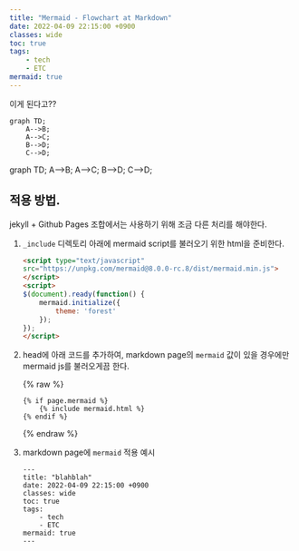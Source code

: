 ```yaml
---
title: "Mermaid - Flowchart at Markdown"
date: 2022-04-09 22:15:00 +0900
classes: wide
toc: true
tags:
    - tech
    - ETC
mermaid: true
---
```


이게 된다고??

```mermaid
graph TD;
    A-->B;
    A-->C;
    B-->D;
    C-->D;
```

<div class="mermaid">
graph TD;
    A-->B;
    A-->C;
    B-->D;
    C-->D;
</div>

## 적용 방법.

jekyll + Github Pages 조합에서는 사용하기 위해 조금 다른 처리를 해야한다.

1. `_include` 디렉토리 아래에 mermaid script를 불러오기 위한 html을 준비한다.

    ```html
    <script type="text/javascript"
    src="https://unpkg.com/mermaid@8.0.0-rc.8/dist/mermaid.min.js">
    </script>
    <script>
    $(document).ready(function() {
        mermaid.initialize({
            theme: 'forest'
        });
    });
    </script>
    ```

2. head에 아래 코드를 추가하여, markdown page의 `mermaid` 값이 있을 경우에만 mermaid js를 불러오게끔 한다.

    {% raw %}
    ```
    {% if page.mermaid %}
        {% include mermaid.html %}
    {% endif %}
    ```
    {% endraw %}

3. markdown page에 `mermaid` 적용 예시

    ```
    ---
    title: "blahblah"
    date: 2022-04-09 22:15:00 +0900
    classes: wide
    toc: true
    tags:
        - tech
        - ETC
    mermaid: true
    ---
    ```